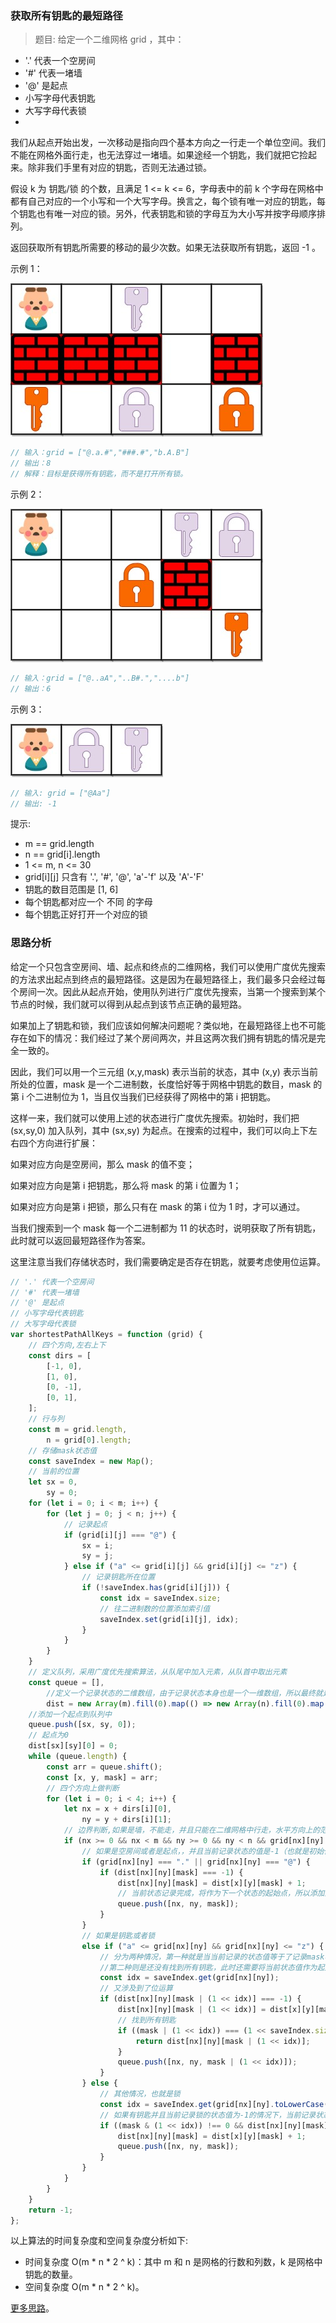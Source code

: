 ### 获取所有钥匙的最短路径

> 题目: 给定一个二维网格 grid ，其中：

* '.' 代表一个空房间
* '#' 代表一堵墙
* '@' 是起点
* 小写字母代表钥匙
* 大写字母代表锁
* 
我们从起点开始出发，一次移动是指向四个基本方向之一行走一个单位空间。我们不能在网格外面行走，也无法穿过一堵墙。如果途经一个钥匙，我们就把它捡起来。除非我们手里有对应的钥匙，否则无法通过锁。

假设 k 为 钥匙/锁 的个数，且满足 1 <= k <= 6，字母表中的前 k 个字母在网格中都有自己对应的一个小写和一个大写字母。换言之，每个锁有唯一对应的钥匙，每个钥匙也有唯一对应的锁。另外，代表钥匙和锁的字母互为大小写并按字母顺序排列。

返回获取所有钥匙所需要的移动的最少次数。如果无法获取所有钥匙，返回 -1 。


示例 1：

![](../../images/3/shortestPathAllKeys-1.jpg)

```js
// 输入：grid = ["@.a.#","###.#","b.A.B"]
// 输出：8
// 解释：目标是获得所有钥匙，而不是打开所有锁。
```

示例 2：

![](../../images/3/shortestPathAllKeys-2.jpg)

```js
// 输入：grid = ["@..aA","..B#.","....b"]
// 输出：6
```

示例 3：

![](../../images/3/shortestPathAllKeys-3.jpg)

```js
// 输入: grid = ["@Aa"]
// 输出: -1
```

提示:

* m == grid.length
* n == grid[i].length
* 1 <= m, n <= 30
* grid[i][j] 只含有 '.', '#', '@', 'a'-'f' 以及 'A'-'F'
* 钥匙的数目范围是 [1, 6] 
* 每个钥匙都对应一个 不同 的字母
* 每个钥匙正好打开一个对应的锁

### 思路分析

给定一个只包含空房间、墙、起点和终点的二维网格，我们可以使用广度优先搜索的方法求出起点到终点的最短路径。这是因为在最短路径上，我们最多只会经过每个房间一次。因此从起点开始，使用队列进行广度优先搜索，当第一个搜索到某个节点的时候，我们就可以得到从起点到该节点正确的最短路。

如果加上了钥匙和锁，我们应该如何解决问题呢？类似地，在最短路径上也不可能存在如下的情况：我们经过了某个房间两次，并且这两次我们拥有钥匙的情况是完全一致的。

因此，我们可以用一个三元组 (x,y,mask) 表示当前的状态，其中 (x,y) 表示当前所处的位置，mask 是一个二进制数，长度恰好等于网格中钥匙的数目，mask 的第 i 个二进制位为 1，当且仅当我们已经获得了网格中的第 i 把钥匙。

这样一来，我们就可以使用上述的状态进行广度优先搜索。初始时，我们把 (sx,sy,0) 加入队列，其中 (sx,sy) 为起点。在搜索的过程中，我们可以向上下左右四个方向进行扩展：

如果对应方向是空房间，那么 mask 的值不变；

如果对应方向是第 i 把钥匙，那么将 mask 的第 i 位置为 1；

如果对应方向是第 i 把锁，那么只有在 mask 的第 i 位为 1 时，才可以通过。

当我们搜索到一个 mask 每一个二进制都为 11 的状态时，说明获取了所有钥匙，此时就可以返回最短路径作为答案。

这里注意当我们存储状态时，我们需要确定是否存在钥匙，就要考虑使用位运算。

```js
// '.' 代表一个空房间
// '#' 代表一堵墙
// '@' 是起点
// 小写字母代表钥匙
// 大写字母代表锁
var shortestPathAllKeys = function (grid) {
    // 四个方向,左右上下
    const dirs = [
        [-1, 0],
        [1, 0],
        [0, -1],
        [0, 1],
    ];
    // 行与列
    const m = grid.length,
        n = grid[0].length;
    // 存储mask状态值
    const saveIndex = new Map();
    // 当前的位置
    let sx = 0,
        sy = 0;
    for (let i = 0; i < m; i++) {
        for (let j = 0; j < n; j++) {
            // 记录起点
            if (grid[i][j] === "@") {
                sx = i;
                sy = j;
            } else if ("a" <= grid[i][j] && grid[i][j] <= "z") {
                // 记录钥匙所在位置
                if (!saveIndex.has(grid[i][j])) {
                    const idx = saveIndex.size;
                    // 往二进制数的位置添加索引值
                    saveIndex.set(grid[i][j], idx);
                }
            }
        }
    }
    // 定义队列，采用广度优先搜索算法，从队尾中加入元素，从队首中取出元素
    const queue = [],
        //定义一个记录状态的二维数组，由于记录状态本身也是一个一维数组，所以最终就是一个三维数组
        dist = new Array(m).fill(0).map(() => new Array(n).fill(0).map(() => new Array(1 << saveIndex.size).fill(-1)));
    //添加一个起点到队列中
    queue.push([sx, sy, 0]);
    // 起点为0
    dist[sx][sy][0] = 0;
    while (queue.length) {
        const arr = queue.shift();
        const [x, y, mask] = arr;
        // 四个方向上做判断
        for (let i = 0; i < 4; i++) {
            let nx = x + dirs[i][0],
                ny = y + dirs[i][1];
            // 边界判断,如果是墙，不能走，并且只能在二维网格中行走，水平方向上的范围就是0 <= x < m,垂直方向上的范围就是 0 <= y < m
            if (nx >= 0 && nx < m && ny >= 0 && ny < n && grid[nx][ny] !== "#") {
                // 如果是空房间或者是起点，，并且当前记录状态的值是-1（也就是初始化状态，还没有记录状态值的情况）,则记录当前状态
                if (grid[nx][ny] === "." || grid[nx][ny] === "@") {
                    if (dist[nx][ny][mask] === -1) {
                        dist[nx][ny][mask] = dist[x][y][mask] + 1;
                        // 当前状态记录完成，将作为下一个状态的起始点，所以添加到队列中去
                        queue.push([nx, ny, mask]);
                    }
                }
                // 如果是钥匙或者锁
                else if ("a" <= grid[nx][ny] && grid[nx][ny] <= "z") {
                    // 分为两种情况，第一种就是当当前记录的状态值等于了记录mask状态值的大小，则代表已经找到了所有钥匙，直接返回当前记录的状态值
                    //第二种则是还没有找到所有钥匙，此时还需要将当前状态值作为起点添加到队列中去
                    const idx = saveIndex.get(grid[nx][ny]);
                    // 又涉及到了位运算
                    if (dist[nx][ny][mask | (1 << idx)] === -1) {
                        dist[nx][ny][mask | (1 << idx)] = dist[x][y][mask] + 1;
                        // 找到所有钥匙
                        if ((mask | (1 << idx)) === (1 << saveIndex.size) - 1) {
                            return dist[nx][ny][mask | (1 << idx)];
                        }
                        queue.push([nx, ny, mask | (1 << idx)]);
                    }
                } else {
                    // 其他情况，也就是锁
                    const idx = saveIndex.get(grid[nx][ny].toLowerCase());
                    // 如果有钥匙并且当前记录锁的状态值为-1的情况下，当前记录状态加1
                    if ((mask & (1 << idx)) !== 0 && dist[nx][ny][mask] === -1) {
                        dist[nx][ny][mask] = dist[x][y][mask] + 1;
                        queue.push([nx, ny, mask]);
                    }
                }
            }
        }
    }
    return -1;
};
```

以上算法的时间复杂度和空间复杂度分析如下:

* 时间复杂度 O(m * n * 2 ^ k)：其中 m 和 n 是网格的行数和列数，k 是网格中钥匙的数量。
* 空间复杂度 O(m * n * 2 ^ k)。

[更多思路](https://leetcode.cn/problems/shortest-path-to-get-all-keys/solution/huo-qu-suo-you-yao-chi-de-zui-duan-lu-ji-uu5m/)。
